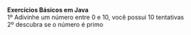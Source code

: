 **Exercícios Básicos em Java**                                                       
1º Adivinhe um número entre 0 e 10, você possui 10 tentativas                                                 
2º descubra se o número é primo
